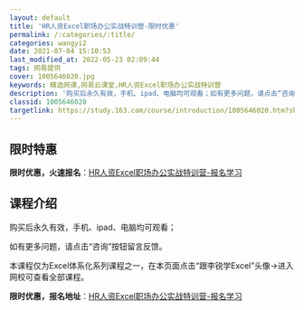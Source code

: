 ```yaml
---
layout: default
title: 'HR人资Excel职场办公实战特训营-限时优惠'
permalink: /:categories/:title/
categories: wangyi2
date: 2021-07-04 15:10:53
last_modified_at: 2022-05-23 02:09:44
tags: 网易提供
cover: 1005646020.jpg
keywords: 精选网课,网易云课堂,HR人资Excel职场办公实战特训营
description: '购买后永久有效，手机、ipad、电脑均可观看；如有更多问题，请点击“咨询”按钮留言反馈。本课程仅为Excel体系化系列课'
classid: 1005646020
targetlink: https://study.163.com/course/introduction/1005646020.htm?share=1&shareId=1025206652&utm_campaign=share&utm_medium=iphoneShare&utm_source=&utm_u=1025206652
---
```


## 限时特惠

**限时优惠，火速报名**：[HR人资Excel职场办公实战特训营-报名学习](https://study.163.com/course/introduction/1005646020.htm?share=1&shareId=1025206652&utm_campaign=share&utm_medium=iphoneShare&utm_source=&utm_u=1025206652)

## 课程介绍

购买后永久有效，手机、ipad、电脑均可观看；

如有更多问题，请点击“咨询”按钮留言反馈。



本课程仅为Excel体系化系列课程之一，在本页面点击“跟李锐学Excel”头像→进入网校可查看全部课程。

**限时优惠，报名地址**：[HR人资Excel职场办公实战特训营-报名学习](https://study.163.com/course/introduction/1005646020.htm?share=1&shareId=1025206652&utm_campaign=share&utm_medium=iphoneShare&utm_source=&utm_u=1025206652)

